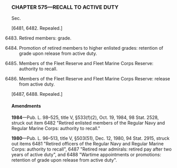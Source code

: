 ### **CHAPTER 575—RECALL TO ACTIVE DUTY** ###

Sec.

[6481, 6482. Repealed.]

6483. Retired members: grade.

6484. Promotion of retired members to higher enlisted grades: retention of grade upon release from active duty.

6485. Members of the Fleet Reserve and Fleet Marine Corps Reserve: authority to recall.

6486. Members of the Fleet Reserve and Fleet Marine Corps Reserve: release from active duty.

[6487, 6488. Repealed.]

#### Amendments ####

**1984**—Pub. L. 98–525, title V, §533(f)(2), Oct. 19, 1984, 98 Stat. 2528, struck out item 6482 "Retired enlisted members of the Regular Navy and Regular Marine Corps: authority to recall."

**1980**—Pub. L. 96–513, title V, §503(51), Dec. 12, 1980, 94 Stat. 2915, struck out items 6481 "Retired officers of the Regular Navy and Regular Marine Corps: authority to recall", 6487 "Retired rear admirals: retired pay after two years of active duty", and 6488 "Wartime appointments or promotions: retention of grade upon release from active duty".